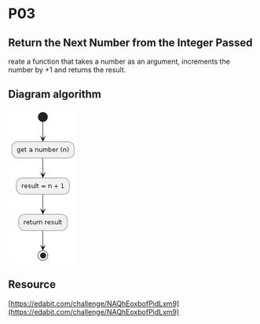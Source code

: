 # P03

## Return the Next Number from the Integer Passed
reate a function that takes a number as an argument, increments the number by +1 and returns the result.

## Diagram algorithm
![algorithm](algorithm.png)

## Resource
[https://edabit.com/challenge/NAQhEoxbofPidLxm9](https://edabit.com/challenge/NAQhEoxbofPidLxm9)